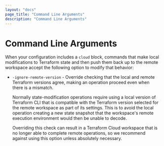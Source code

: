 ```yaml
---
layout: "docs"
page_title: "Command Line Arguments"
description: "Command Line Arguments"
---
```


# Command Line Arguments

When your configuration includes a `cloud` block, commands that
make local modifications to Terraform state and then push them back up to the remote workspace
accept the following option to modify that behavior:

* `-ignore-remote-version` - Override checking that the local and remote
  Terraform versions agree, making an operation proceed even when there is
  a mismatch.

    Normally state-modification operations require using a local version of
    Terraform CLI that is compatible with the Terraform version selected
    for the remote workspace as part of its settings. This is to avoid the
    local operation creating a new state snapshot that the workspace's
    remote execution environment would then be unable to decode.

    Overriding this check can result in a Terraform Cloud workspace that is
    no longer able to complete remote operations, so we recommend against
    using this option unless absolutely necessary.

